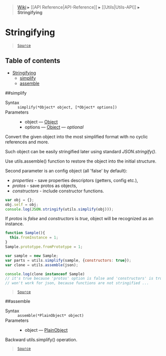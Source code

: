> [Wiki](Home) ▸ [[API Reference|API-Reference]] ▸ [[Utils|Utils-API]] ▸ **Stringifying**

# Stringifying

> [`Source`](/Neft-io/neft/blob/00d48f19a9b22932ace5d660101e9fa2b6991fb9/src/utils/stringifying.litcoffee)

## Table of contents
* [Stringifying](#stringifying)
  * [simplify](#simplify)
  * [assemble](#assemble)

##simplify
<dl><dt>Syntax</dt><dd><code>simplify(&#x2A;Object&#x2A; object, [&#x2A;Object&#x2A; options])</code></dd><dt>Parameters</dt><dd><ul><li>object — <a href="/Neft-io/neft/wiki/Utils-API#isobject">Object</a></li><li>options — <a href="/Neft-io/neft/wiki/Utils-API#isobject">Object</a> — <i>optional</i></li></ul></dd></dl>
Convert the given object into the most simplified format with no cyclic references and more.

Such object can be easily stringified later using standard *JSON.stringify()*.

Use utils.assemble() function to restore the object into the initial structure.

Second parameter is an config object (all 'false' by default):
  - *properties* - save properties descriptors (getters, config etc.),
  - *protos* - save protos as objects,
  - *constructors* - include constructor functions.

```javascript
var obj = {};
obj.self = obj;
console.log(JSON.stringify(utils.simplify(obj)));
```

If *protos* is *false* and *constructors* is *true*,
object will be recognized as an instance.

```javascript
function Sample(){
  this.fromInstance = 1;
}
Sample.prototype.fromPrototype = 1;

var sample = new Sample;
var parts = utils.simplify(sample, {constructors: true});
var clone = utils.assemble(json);

console.log(clone instanceof Sample)
// it's true because 'protos' option is false and 'constructors' is true
// won't work for json, because functions are not stringified ...
```

> [`Source`](/Neft-io/neft/blob/00d48f19a9b22932ace5d660101e9fa2b6991fb9/src/utils/stringifying.litcoffee#simplifyobject-object-object-options)

##assemble
<dl><dt>Syntax</dt><dd><code>assemble(&#x2A;PlainObject&#x2A; object)</code></dd><dt>Parameters</dt><dd><ul><li>object — <a href="/Neft-io/neft/wiki/Utils-API#isplainobject">PlainObject</a></li></ul></dd></dl>
Backward utils.simplify() operation.

> [`Source`](/Neft-io/neft/blob/00d48f19a9b22932ace5d660101e9fa2b6991fb9/src/utils/stringifying.litcoffee#assembleplainobject-object)

